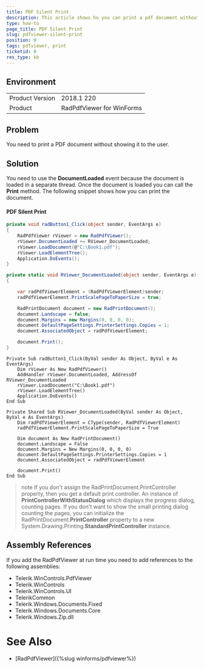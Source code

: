 ```yaml
---
title: PDF Silent Print
description: This article shows ho you can print a pdf document without showing it to the user.
type: how-to
page_title: PDF Silent Print
slug: pdfviewer-silent-print
position: 0
tags: pdfviewer, print
ticketid: 0
res_type: kb
---
```



## Environment
<table>
    <tr>
        <td>Product Version</td>
        <td>2018.1 220</td>
    </tr>
    <tr>
        <td>Product</td>
        <td>RadPdfViewer for WinForms</td>
    </tr>
</table>

## Problem

You need to print a PDF document without showing it to the user.

## Solution

You need to use the __DocumentLoaded__ event because the document is loaded in a separate thread. Once the document is loaded you can call the __Print__ method. The following snippet shows how you can print the document.

#### PDF Silent Print

````C#
private void radButton1_Click(object sender, EventArgs e)
{
    RadPdfViewer rViewer = new RadPdfViewer();
    rViewer.DocumentLoaded += RViewer_DocumentLoaded;
    rViewer.LoadDocument(@"C:\Book1.pdf");
    rViewer.LoadElementTree();
    Application.DoEvents();
}

private static void RViewer_DocumentLoaded(object sender, EventArgs e)
{

    var radPdfViewerElement = (RadPdfViewerElement)sender;
    radPdfViewerElement.PrintScalePageToPaperSize = true;

    RadPrintDocument document = new RadPrintDocument();
    document.Landscape = false;
    document.Margins = new Margins(0, 0, 0, 0);
    document.DefaultPageSettings.PrinterSettings.Copies = 1;
    document.AssociatedObject = radPdfViewerElement;

    document.Print();
}

````
````VB.NET
Private Sub radButton1_Click(ByVal sender As Object, ByVal e As EventArgs)
    Dim rViewer As New RadPdfViewer()
    AddHandler rViewer.DocumentLoaded, AddressOf RViewer_DocumentLoaded
    rViewer.LoadDocument("C:\Book1.pdf")
    rViewer.LoadElementTree()
    Application.DoEvents()
End Sub

Private Shared Sub RViewer_DocumentLoaded(ByVal sender As Object, ByVal e As EventArgs)
    Dim radPdfViewerElement = CType(sender, RadPdfViewerElement)
    radPdfViewerElement.PrintScalePageToPaperSize = True

    Dim document As New RadPrintDocument()
    document.Landscape = False
    document.Margins = New Margins(0, 0, 0, 0)
    document.DefaultPageSettings.PrinterSettings.Copies = 1
    document.AssociatedObject = radPdfViewerElement

    document.Print()
End Sub

````

>note If you don't assign the RadPrintDocument.PrintController property, then you get a default print controller. An instance of **PrintControllerWithStatusDialog** which displays the progress dialog, counting pages. If you don't want to show the small printing dialog counting the pages, you can initialize the RadPrintDocument.**PrintController** property to a new System.Drawing.Printing.**StandardPrintController** instance.

## Assembly References

If you add the RadPdfViewer at run time you need to add references to the following assemblies:

* Telerik.WinControls.PdfViewer
* Telerik.WinControls
* Telerik.WinControls.UI
* TelerikCommon
* Telerik.Windows.Documents.Fixed
* Telerik.Windows.Documents.Core
* Telerik.Windows.Zip.dll

# See Also

* [RadPdfViewer]({%slug winforms/pdfviewer%})




